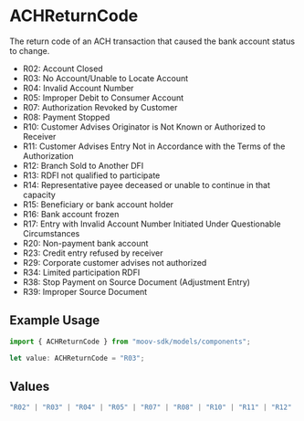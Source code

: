 # ACHReturnCode

The return code of an ACH transaction that caused the bank account status to change.

- R02: Account Closed
- R03: No Account/Unable to Locate Account
- R04: Invalid Account Number
- R05: Improper Debit to Consumer Account
- R07: Authorization Revoked by Customer
- R08: Payment Stopped
- R10: Customer Advises Originator is Not Known or Authorized to Receiver
- R11: Customer Advises Entry Not in Accordance with the Terms of the Authorization
- R12: Branch Sold to Another DFI
- R13: RDFI not qualified to participate
- R14: Representative payee deceased or unable to continue in that capacity
- R15: Beneficiary or bank account holder
- R16: Bank account frozen
- R17: Entry with Invalid Account Number Initiated Under Questionable Circumstances
- R20: Non-payment bank account
- R23: Credit entry refused by receiver
- R29: Corporate customer advises not authorized
- R34: Limited participation RDFI
- R38: Stop Payment on Source Document (Adjustment Entry)
- R39: Improper Source Document

## Example Usage

```typescript
import { ACHReturnCode } from "moov-sdk/models/components";

let value: ACHReturnCode = "R03";
```

## Values

```typescript
"R02" | "R03" | "R04" | "R05" | "R07" | "R08" | "R10" | "R11" | "R12" | "R13" | "R14" | "R15" | "R16" | "R17" | "R20" | "R23" | "R29" | "R34" | "R38" | "R39"
```